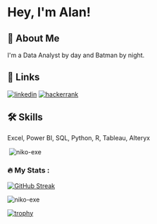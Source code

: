 # Hey, I'm Alan! 


## 🚀 About Me
I'm a Data Analyst by day and Batman by night.

## 🔗 Links
[![linkedin](https://img.shields.io/badge/linkedin-0A66C2?style=for-the-badge&logo=linkedin&logoColor=white)](https://www.linkedin.com/in/nichoolas-alan/)
[![hackerrank](https://img.shields.io/badge/hackerrank-2EC866?style=for-the-badge&logo=hackerrank&logoColor=white)]((https://www.hackerrank.com/profile/nichoolasalan/))


## 🛠 Skills
Excel, Power BI, SQL, Python, R, Tableau, Alteryx 
<p>&nbsp;<img align="center" src="https://github-readme-stats.vercel.app/api?username=niko-exe&show_icons=true&locale=en" alt="niko-exe" /></p>


### :fire: My Stats :

[![GitHub Streak](http://github-readme-streak-stats.herokuapp.com?user=niko-exe&theme=dark&background=000000)](https://git.io/streak-stats)

<p align="left"> <img src="https://komarev.com/ghpvc/?username=niko-exe&label=Profile%20views&color=0e75b6&style=flat" alt="niko-exe" /> </p>

[![trophy](https://github-profile-trophy.vercel.app/?username=niko-exe&theme=onedark)](https://github.com/ryo-ma/github-profile-trophy)
